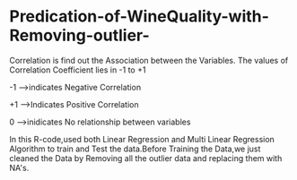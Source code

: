 # Predication-of-WineQuality-with-Removing-outlier-

Correlation is find out the Association between the Variables.
The values of Correlation Coefficient lies in -1 to +1

-1 -->indicates Negative Correlation

+1 -->Indicates Positive Correlation

 0 -->inidicates No relationship between variables

In this R-code,used both Linear Regression and Multi Linear Regression Algorithm to train and Test the data.Before Training the Data,we just cleaned the Data by Removing all the outlier data and replacing them with NA's.


